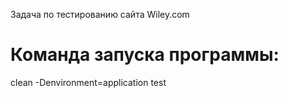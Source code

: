 Задача по тестированию сайта Wiley.com
# Команда запуска программы: 
clean -Denvironment=application test
